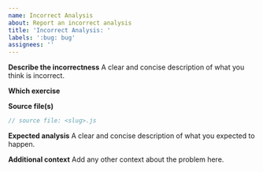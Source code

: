 ```yaml
---
name: Incorrect Analysis
about: Report an incorrect analysis
title: 'Incorrect Analysis: '
labels: ':bug: bug'
assignees: ''
---
```


**Describe the incorrectness**
A clear and concise description of what you think is incorrect.

**Which exercise**

**Source file(s)**

```javascript
// source file: <slug>.js
```

**Expected analysis**
A clear and concise description of what you expected to happen.

**Additional context**
Add any other context about the problem here.
